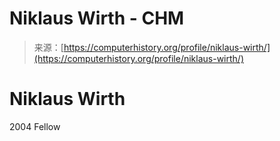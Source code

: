 <!--yml
category: 未分类
date: 2024-05-29 13:23:15
-->

# Niklaus Wirth - CHM

> 来源：[https://computerhistory.org/profile/niklaus-wirth/](https://computerhistory.org/profile/niklaus-wirth/)

# Niklaus Wirth

2004 Fellow